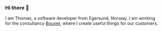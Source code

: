 ### Hi there 👋

I am Thomas, a software developer from Egersund, Norway. I am working for the consultancy [Bouvet](https://www.bouvet.no/), where I create useful things for our customers.

<!--
**tkalve/tkalve** is a ✨ _special_ ✨ repository because its `README.md` (this file) appears on your GitHub profile.

Here are some ideas to get you started:

- 🔭 I’m currently working on ...
- 🌱 I’m currently learning ...
- 👯 I’m looking to collaborate on ...
- 🤔 I’m looking for help with ...
- 💬 Ask me about ...
- 📫 How to reach me: ...
- 😄 Pronouns: ...
- ⚡ Fun fact: ...
-->
